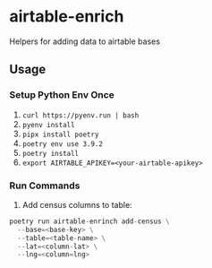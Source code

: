 # airtable-enrich

Helpers for adding data to airtable bases

## Usage

### Setup Python Env Once

1. `curl https://pyenv.run | bash`
1. `pyenv install`
1. `pipx install poetry`
1. `poetry env use 3.9.2`
1. `poetry install`
1. `export AIRTABLE_APIKEY=<your-airtable-apikey>`

### Run Commands

1. Add census columns to table:

```python
poetry run airtable-enrinch add-census \
  --base=<base-key> \
  --table=<table-name> \
  --lat=<column-lat> \
  --lng=<column=lng>
```
